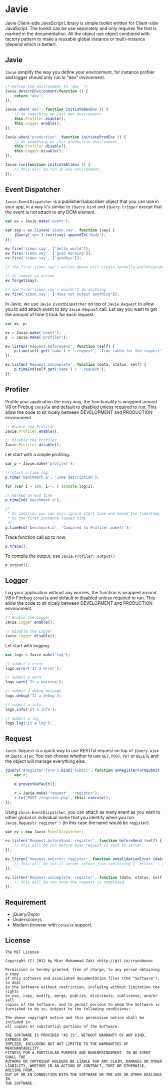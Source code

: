 Javie
=====

Javie Client-side JavaScript Library is simple toolkit written for Client-side JavaScript. The toolkit can be use separately and only requires file that is marked in the documentation. All the object use object combined with factory pattern to make a reusable global instance or multi-instance (depend which is better).

## Javie

`Javie` simplify the way you define your environment, for instance profiler and logger should only run in "dev" invironment.

```javascript
/* Define the environment to `dev` */
Javie.detectEnvironment(function () {
	return "dev";
});

Javie.when('dev', function initiateDevEnv () {
	// do something on just dev environment.
    this.Profiler.enable();
    this.Logger.enable();
});

Javie.when('production', function initiateProdEnv () {
    // do something on just production environment.
    this.Profiler.disable();
    this.Logger.disable();
});

Javie.run(function initiateAllEnv () {
    // this will be run in any environment.
});
```

## Event Dispatcher

`Javie.EventDispatcher` is a publisher/subscriber object that you can use in your app, in a way it's similar to `jQuery.bind` and `jQuery.trigger` except that the event is not attach to any DOM element.

```javascript
var ev = Javie.make('event');

var say = ev.listen('simon.say', function (say) {
	jQuery('<p>').text(say).appendTo('body');
});

ev.fire('simon.say', ['hello world']);
ev.fire('simon.say', ['good morning']);
ev.fire('simon.say', ['goodbye']);

// the fire('simon.say') action above will create <p>hello world</p><p>good morning</p><p>goodbye</p>

// to remove an action
ev.forget(say);

// now fire('simon.say') wouldn't do anything
ev.fire('simon.say', ['does not output anything']);
```

In Javie, we use `Javie.EventDispatcher` on top of `Javie.Request` to allow you to add attach event to any `Javie.Request` call. Let say you want to get the amount of time it took for each request.

```javascript
var ev, p;

ev = Javie.make('event');
p  = Javie.make('profiler');

ev.listen('Request.beforeSend', function (self) {
	p.time(self.get('name') + '.request', 'Time taken for the request');
});

ev.listen('Request.onComplete', function (data, status, self) {
	p.timeEnd(self.get('name') + '.request');
});
```

## Profiler

Profile your application the easy way, the functionality is wrapped around V8 or Firebug `console` and default to disabled unless required to run. This allow the code to sit nicely between DEVELOPMENT and PRODUCTION environment.

```javascript
// Enable the Profiler
Javie.Profiler.enable();

// Disable the Profiler
Javie.Profiler.disable();
```

Let start with a simple profiling.

```javascript
var p = Javie.make('profiler');

// start a time log
p.time('benchmark.a', 'Some description');

for (var i = 100; i--; ) console.log(i);

// marked an end time
p.timeEnd('benchmark.a');

/*
 * In addition you can also ignore start time and based the timestamp
 * to the first instance loaded time
 */
p.timeEnd('benchmark.b', 'Compared to Profiler.make()');
```

Trace function call up to now.

```javascript
p.trace();
```

To compile the output, use `Javie.Profiler::output()`

```javascript
p.output();
```

## Logger

Log your application without any worries, the function is wrapped around V8 ir Firebug `console` and default to disabled unless required to run. This allow the code to sit nicely between DEVELOPMENT and PRODUCTION environment.

```javascript
// Enable the Logger
Javie.Logger.enable();

// Disable the Logger
Javie.Logger.disable();
```

Let start with logging.

```javascript
var logs = Javie.make('log');

// submit a error
logs.error('It a error');

// submit a warn
logs.warn('It a warning');

// submit a debug message
logs.debug('It a debug');

// submit a info
logs.info('It a info');

// submit a log
logs.log('It a log');
```

## Request

`Javie.Request` is a quick way to use RESTful request on top of `jQuery.ajax` or `Zepto.ajax`. You can choose whether to use `GET`, `POST`, `PUT` or `DELETE` and the object will manage everything else.

```javascript
jQuery('#register-form').bind('submit', function onRegisterFormSubmit (e) {
	var r;

	e.preventDefault();

	r = Javie.make('request', 'register');
	r.to('POST /register.php', this).execute();
});
```

Using `Javie.EventDispatcher`, you can attach as many event as you wish to either global or individual name that you identify when you run `Javie.Request('register')` (in this case the name would be `register`).

```javascript
var ev = new Javie.EventDispatcher;

ev.listen('Request.beforeSend: register', function beforeSend (self) {
	// this will be run before Ajax request is send to server.
});

ev.listen('Request.onError: register', function onValidationError (data, status, self) {
	// this will be run if server return json containing { 'errors' : [ ] }
});

ev.listen('Request.onComplete: register', function (data, status, self) {
	// this will be run once the request is completed.
});
```

## Requirement

* jQuery/Zepto
* Underscore.js
* Modern browser with `console` support.

## License

	The MIT License

	Copyright (C) 2012 by Mior Muhammad Zaki <http://git.io/crynobone>

	Permission is hereby granted, free of charge, to any person obtaining a copy
	of this software and associated documentation files (the "Software"), to deal
	in the Software without restriction, including without limitation the rights
	to use, copy, modify, merge, publish, distribute, sublicense, and/or sell
	copies of the Software, and to permit persons to whom the Software is
	furnished to do so, subject to the following conditions:

	The above copyright notice and this permission notice shall be included in
	all copies or substantial portions of the Software.

	THE SOFTWARE IS PROVIDED "AS IS", WITHOUT WARRANTY OF ANY KIND, EXPRESS OR
	IMPLIED, INCLUDING BUT NOT LIMITED TO THE WARRANTIES OF MERCHANTABILITY,
	FITNESS FOR A PARTICULAR PURPOSE AND NONINFRINGEMENT. IN NO EVENT SHALL THE
	AUTHORS OR COPYRIGHT HOLDERS BE LIABLE FOR ANY CLAIM, DAMAGES OR OTHER
	LIABILITY, WHETHER IN AN ACTION OF CONTRACT, TORT OR OTHERWISE, ARISING FROM,
	OUT OF OR IN CONNECTION WITH THE SOFTWARE OR THE USE OR OTHER DEALINGS IN
	THE SOFTWARE.
